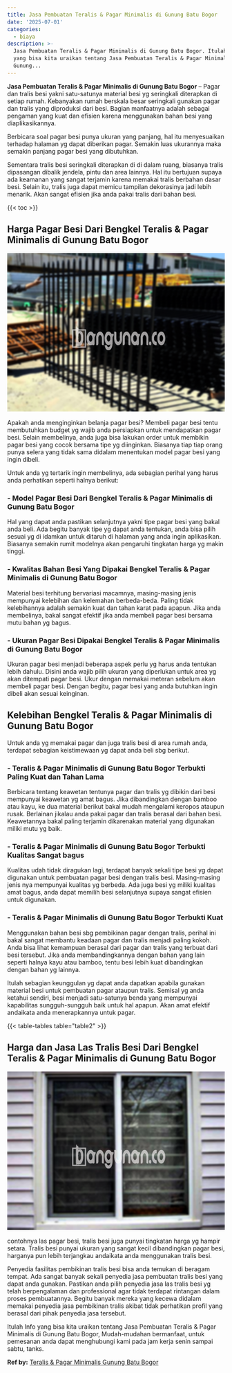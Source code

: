 ```yaml
---
title: Jasa Pembuatan Teralis & Pagar Minimalis di Gunung Batu Bogor
date: '2025-07-01'
categories:
  - biaya
description: >-
  Jasa Pembuatan Teralis & Pagar Minimalis di Gunung Batu Bogor. Itulah Info
  yang bisa kita uraikan tentang Jasa Pembuatan Teralis & Pagar Minimalis di
  Gunung...
---
```


**Jasa Pembuatan Teralis & Pagar Minimalis di Gunung Batu Bogor** – Pagar dan tralis besi yakni satu-satunya material besi yg seringkali diterapkan di setiap rumah. Kebanyakan rumah berskala besar seringkali gunakan pagar dan tralis yang diproduksi dari besi. Bagian manfaatnya adalah sebagai pengaman yang kuat dan efisien karena menggunakan bahan besi yang diaplikasikannya.

Berbicara soal pagar besi punya ukuran yang panjang, hal itu menyesuaikan terhadap halaman yg dapat diberikan pagar. Semakin luas ukurannya maka semakin panjang pagar besi yang dibutuhkan.

Sementara tralis besi seringkali diterapkan di di dalam ruang, biasanya tralis dipasangan dibalik jendela, pintu dan area lainnya. Hal itu bertujuan supaya ada keamanan yang sangat terjamin karena memakai tralis berbahan dasar besi. Selain itu, tralis juga dapat memicu tampilan dekorasinya jadi lebih menarik. Akan sangat efisien jika anda pakai tralis dari bahan besi.

{{< toc >}}

## Harga Pagar Besi Dari Bengkel Teralis & Pagar Minimalis di Gunung Batu Bogor

![Jasa Pembuatan Teralis & Pagar Minimalis di Gunung Batu Bogor](/images/pagar-minimalis-murah-31.png)

Apakah anda menginginkan belanja pagar besi? Membeli pagar besi tentu membutuhkan budget yg wajib anda persiapkan untuk mendapatkan pagar besi. Selain membelinya, anda juga bisa lakukan order untuk membikin pagar besi yang cocok bersama tipe yg diinginkan. Biasanya tiap tiap orang punya selera yang tidak sama didalam menentukan model pagar besi yang ingin dibeli.

Untuk anda yg tertarik ingin membelinya, ada sebagian perihal yang harus anda perhatikan seperti halnya berikut:
### \- Model Pagar Besi Dari Bengkel Teralis & Pagar Minimalis di Gunung Batu Bogor

Hal yang dapat anda pastikan selanjutnya yakni tipe pagar besi yang bakal anda beli. Ada begitu banyak tipe yg dapat anda tentukan, anda bisa pilih sesuai yg di idamkan untuk ditaruh di halaman yang anda ingin aplikasikan. Biasanya semakin rumit modelnya akan pengaruhi tingkatan harga yg makin tinggi.

### \- Kwalitas Bahan Besi Yang Dipakai Bengkel Teralis & Pagar Minimalis di Gunung Batu Bogor

Material besi terhitung bervariasi macamnya, masing-masing jenis mempunyai kelebihan dan kelemahan berbeda-beda. Paling tidak kelebihannya adalah semakin kuat dan tahan karat pada apapun. Jika anda membelinya, bakal sangat efektif jika anda membeli pagar besi bersama mutu bahan yg bagus.

### \- Ukuran Pagar Besi Dipakai Bengkel Teralis & Pagar Minimalis di Gunung Batu Bogor

Ukuran pagar besi menjadi beberapa aspek perlu yg harus anda tentukan lebih dahulu. Disini anda wajib pilih ukuran yang diperlukan untuk area yg akan ditempati pagar besi. Ukur dengan memakai meteran sebelum akan membeli pagar besi. Dengan begitu, pagar besi yang anda butuhkan ingin dibeli akan sesuai keinginan.

## Kelebihan Bengkel Teralis & Pagar Minimalis di Gunung Batu Bogor

Untuk anda yg memakai pagar dan juga tralis besi di area rumah anda, terdapat sebagian keistimewaan yg dapat anda beli sbg berikut.

### \- Teralis & Pagar Minimalis di Gunung Batu Bogor Terbukti Paling Kuat dan Tahan Lama

Berbicara tentang keawetan tentunya pagar dan tralis yg dibikin dari besi mempunyai keawetan yg amat bagus. Jika dibandingkan dengan bamboo atau kayu, ke dua material berikut bakal mudah mengalami keropos ataupun rusak. Berlainan jikalau anda pakai pagar dan tralis berasal dari bahan besi. Keawetannya bakal paling terjamin dikarenakan material yang digunakan miliki mutu yg baik.

### \- Teralis & Pagar Minimalis di Gunung Batu Bogor Terbukti Kualitas Sangat bagus

Kualitas udah tidak diragukan lagi, terdapat banyak sekali tipe besi yg dapat digunakan untuk pembuatan pagar besi dengan tralis besi. Masing-masing jenis nya mempunyai kualitas yg berbeda. Ada juga besi yg miliki kualitas amat bagus, anda dapat memilih besi selanjutnya supaya sangat efisien untuk digunakan.

### \- Teralis & Pagar Minimalis di Gunung Batu Bogor Terbukti Kuat

Menggunakan bahan besi sbg pembikinan pagar dengan tralis, perihal ini bakal sangat membantu keadaan pagar dan tralis menjadi paling kokoh. Anda bisa lihat kemampuan berasal dari pagar dan tralis yang terbuat dari besi tersebut. Jika anda membandingkannya dengan bahan yang lain seperti halnya kayu atau bamboo, tentu besi lebih kuat dibandingkan dengan bahan yg lainnya.

Itulah sebagian keunggulan yg dapat anda dapatkan apabila gunakan material besi untuk pembuatan pagar ataupun tralis. Semisal yg anda ketahui sendiri, besi menjadi satu-satunya benda yang mempunyai kapabilitas sungguh-sungguh baik untuk hal apapun. Akan amat efektif andaikata anda menerapkannya untuk pagar.

{{< table-tables table="table2" >}}

## Harga dan Jasa Las Tralis Besi Dari Bengkel Teralis & Pagar Minimalis di Gunung Batu Bogor

![Jasa Pembuatan Teralis & Pagar Minimalis di Gunung Batu Bogor](/images/teralis-minimalis-murah-20.png)

contohnya las pagar besi, tralis besi juga punyai tingkatan harga yg hampir setara. Tralis besi punyai ukuran yang sangat kecil dibandingkan pagar besi, harganya pun lebih terjangkau andaikata anda menggunakan tralis besi.

Penyedia fasilitas pembikinan tralis besi bisa anda temukan di beragam tempat. Ada sangat banyak sekali penyedia jasa pembuatan tralis besi yang dapat anda gunakan. Pastikan anda pilih penyedia jasa las tralis besi yg telah berpengalaman dan professional agar tidak terdapat rintangan dalam proses pembuatannya. Begitu banyak mereka yang kecewa didalam memakai penyedia jasa pembikinan tralis akibat tidak perhatikan profil yang berasal dari pihak penyedia jasa tersebut.

Itulah Info yang bisa kita uraikan tentang Jasa Pembuatan Teralis & Pagar Minimalis di Gunung Batu Bogor, Mudah-mudahan bermanfaat, untuk pemesanan anda dapat menghubungi kami pada jam kerja senin sampai sabtu, tanks.

**Ref by:** [Teralis & Pagar Minimalis Gunung Batu Bogor](https://id.wikipedia.org/wiki/Teralis)
